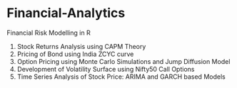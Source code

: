 # Financial-Analytics
Financial Risk Modelling in R

1.  Stock Returns Analysis using CAPM Theory
2.  Pricing of Bond using India ZCYC curve
3.  Option Pricing using Monte Carlo Simulations and Jump Diffusion Model
4.  Development of Volatility Surface using Nifty50 Call Options
5.  Time Series Analysis of Stock Price: ARIMA and GARCH based Models

